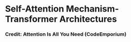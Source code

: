 # Self-Attention Mechanism-Transformer Architectures




### Credit: Attention Is All You Need (CodeEmporium)
